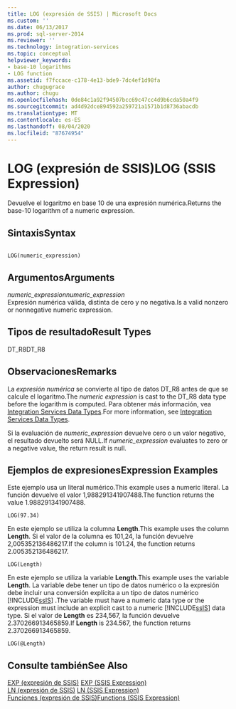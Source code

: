```yaml
---
title: LOG (expresión de SSIS) | Microsoft Docs
ms.custom: ''
ms.date: 06/13/2017
ms.prod: sql-server-2014
ms.reviewer: ''
ms.technology: integration-services
ms.topic: conceptual
helpviewer_keywords:
- base-10 logarithms
- LOG function
ms.assetid: f7fccace-c178-4e13-bde9-7dc4ef1d98fa
author: chugugrace
ms.author: chugu
ms.openlocfilehash: 0de84c1a92f94507bcc69c47cc4d9b6cda50a4f9
ms.sourcegitcommit: ad4d92dce894592a259721a1571b1d8736abacdb
ms.translationtype: MT
ms.contentlocale: es-ES
ms.lasthandoff: 08/04/2020
ms.locfileid: "87674954"
---
```

# <a name="log-ssis-expression"></a><span data-ttu-id="84e46-102">LOG (expresión de SSIS)</span><span class="sxs-lookup"><span data-stu-id="84e46-102">LOG (SSIS Expression)</span></span>
  <span data-ttu-id="84e46-103">Devuelve el logaritmo en base 10 de una expresión numérica.</span><span class="sxs-lookup"><span data-stu-id="84e46-103">Returns the base-10 logarithm of a numeric expression.</span></span>  
  
## <a name="syntax"></a><span data-ttu-id="84e46-104">Sintaxis</span><span class="sxs-lookup"><span data-stu-id="84e46-104">Syntax</span></span>  
  
```  
  
LOG(numeric_expression)  
```  
  
## <a name="arguments"></a><span data-ttu-id="84e46-105">Argumentos</span><span class="sxs-lookup"><span data-stu-id="84e46-105">Arguments</span></span>  
 <span data-ttu-id="84e46-106">*numeric_expression*</span><span class="sxs-lookup"><span data-stu-id="84e46-106">*numeric_expression*</span></span>  
 <span data-ttu-id="84e46-107">Expresión numérica válida, distinta de cero y no negativa.</span><span class="sxs-lookup"><span data-stu-id="84e46-107">Is a valid nonzero or nonnegative numeric expression.</span></span>  
  
## <a name="result-types"></a><span data-ttu-id="84e46-108">Tipos de resultado</span><span class="sxs-lookup"><span data-stu-id="84e46-108">Result Types</span></span>  
 <span data-ttu-id="84e46-109">DT_R8</span><span class="sxs-lookup"><span data-stu-id="84e46-109">DT_R8</span></span>  
  
## <a name="remarks"></a><span data-ttu-id="84e46-110">Observaciones</span><span class="sxs-lookup"><span data-stu-id="84e46-110">Remarks</span></span>  
 <span data-ttu-id="84e46-111">La *expresión numérica* se convierte al tipo de datos DT_R8 antes de que se calcule el logaritmo.</span><span class="sxs-lookup"><span data-stu-id="84e46-111">The *numeric expression* is cast to the DT_R8 data type before the logarithm is computed.</span></span> <span data-ttu-id="84e46-112">Para obtener más información, vea [Integration Services Data Types](../data-flow/integration-services-data-types.md).</span><span class="sxs-lookup"><span data-stu-id="84e46-112">For more information, see [Integration Services Data Types](../data-flow/integration-services-data-types.md).</span></span>  
  
 <span data-ttu-id="84e46-113">Si la evaluación de *numeric_expression* devuelve cero o un valor negativo, el resultado devuelto será NULL.</span><span class="sxs-lookup"><span data-stu-id="84e46-113">If *numeric_expression* evaluates to zero or a negative value, the return result is null.</span></span>  
  
## <a name="expression-examples"></a><span data-ttu-id="84e46-114">Ejemplos de expresiones</span><span class="sxs-lookup"><span data-stu-id="84e46-114">Expression Examples</span></span>  
 <span data-ttu-id="84e46-115">Este ejemplo usa un literal numérico.</span><span class="sxs-lookup"><span data-stu-id="84e46-115">This example uses a numeric literal.</span></span> <span data-ttu-id="84e46-116">La función devuelve el valor 1,988291341907488.</span><span class="sxs-lookup"><span data-stu-id="84e46-116">The function returns the value 1.988291341907488.</span></span>  
  
```  
LOG(97.34)  
```  
  
 <span data-ttu-id="84e46-117">En este ejemplo se utiliza la columna **Length**.</span><span class="sxs-lookup"><span data-stu-id="84e46-117">This example uses the column **Length**.</span></span> <span data-ttu-id="84e46-118">Si el valor de la columna es 101,24, la función devuelve 2,005352136486217.</span><span class="sxs-lookup"><span data-stu-id="84e46-118">If the column is 101.24, the function returns 2.005352136486217.</span></span>  
  
```  
LOG(Length)   
```  
  
 <span data-ttu-id="84e46-119">En este ejemplo se utiliza la variable **Length**.</span><span class="sxs-lookup"><span data-stu-id="84e46-119">This example uses the variable **Length**.</span></span> <span data-ttu-id="84e46-120">La variable debe tener un tipo de datos numérico o la expresión debe incluir una conversión explícita a un tipo de datos numérico [!INCLUDE[ssIS](../../includes/ssis-md.md)] .</span><span class="sxs-lookup"><span data-stu-id="84e46-120">The variable must have a numeric data type or the expression must include an explicit cast to a numeric [!INCLUDE[ssIS](../../includes/ssis-md.md)] data type.</span></span> <span data-ttu-id="84e46-121">Si el valor de **Length** es 234,567, la función devuelve 2.370266913465859.</span><span class="sxs-lookup"><span data-stu-id="84e46-121">If **Length** is 234.567, the function returns 2.370266913465859.</span></span>  
  
```  
LOG(@Length)   
```  
  
## <a name="see-also"></a><span data-ttu-id="84e46-122">Consulte también</span><span class="sxs-lookup"><span data-stu-id="84e46-122">See Also</span></span>  
 <span data-ttu-id="84e46-123">[EXP &#40;expresión de SSIS&#41;](exp-ssis-expression.md) </span><span class="sxs-lookup"><span data-stu-id="84e46-123">[EXP &#40;SSIS Expression&#41;](exp-ssis-expression.md) </span></span>  
 <span data-ttu-id="84e46-124">[LN &#40;expresión de SSIS&#41;](ln-ssis-expression.md) </span><span class="sxs-lookup"><span data-stu-id="84e46-124">[LN &#40;SSIS Expression&#41;](ln-ssis-expression.md) </span></span>  
 [<span data-ttu-id="84e46-125">Funciones &#40;expresión de SSIS&#41;</span><span class="sxs-lookup"><span data-stu-id="84e46-125">Functions &#40;SSIS Expression&#41;</span></span>](functions-ssis-expression.md)  
  
  
